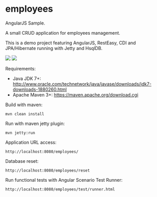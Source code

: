 employees
=========


AngularJS Sample.

A small CRUD application for employees management.

This is a demo project featuring AngularJS, RestEasy, CDI and JPA/Hibernate running with Jetty and HsqlDB.

![](http://s6.postimg.org/zch2aoood/demo_angularjs_employees.png)
![](http://s6.postimg.org/k512qbwtp/demo_angularjs_employees_tests.png)

Requirements:

* Java JDK 7+: http://www.oracle.com/technetwork/java/javase/downloads/jdk7-downloads-1880260.html
* Apache Maven 3+: https://maven.apache.org/download.cgi


Build with maven:

	mvn clean install

Run with maven jetty plugin:

	mvn jetty:run

Application URL access:

	http://localhost:8080/employees/

Database reset:

	http://localhost:8080/employees/reset

Run functional tests with Angular Scenario Test Runner:

	http://localhost:8080/employees/test/runner.html

